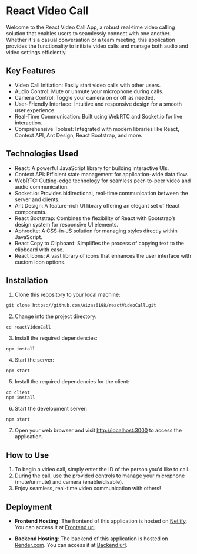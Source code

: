 # React Video Call

Welcome to the React Video Call App, a robust real-time video calling solution that enables users to seamlessly connect with one another. Whether it's a casual conversation or a team meeting, this application provides the functionality to initiate video calls and manage both audio and video settings efficiently.

## Key Features

- Video Call Initiation: Easily start video calls with other users.
- Audio Control: Mute or unmute your microphone during calls.
- Camera Control: Toggle your camera on or off as needed.
- User-Friendly Interface: Intuitive and responsive design for a smooth user experience.
- Real-Time Communication: Built using WebRTC and Socket.io for live interaction.
- Comprehensive Toolset: Integrated with modern libraries like React, Context API, Ant Design, React Bootstrap, and more.


## Technologies Used

- React: A powerful JavaScript library for building interactive UIs.
- Context API: Efficient state management for application-wide data flow.
- WebRTC: Cutting-edge technology for seamless peer-to-peer video and audio communication.
- Socket.io: Provides bidirectional, real-time communication between the server and clients.
- Ant Design: A feature-rich UI library offering an elegant set of React components.
- React Bootstrap: Combines the flexibility of React with Bootstrap’s design system for responsive UI elements.
- Aphrodite: A CSS-in-JS solution for managing styles directly within JavaScript.
- React Copy to Clipboard: Simplifies the process of copying text to the clipboard with ease.
- React Icons: A vast library of icons that enhances the user interface with custom icon options.

## Installation

1. Clone this repository to your local machine:

```
git clone https://github.com/Aizaz6198/reactVideoCall.git
```

2. Change into the project directory:

```
cd reactVideoCall
```

3. Install the required dependencies:

```
npm install
```

4. Start the server:

```
npm start
```

5. Install the required dependencies for the client:

```
cd client
npm install
```

6. Start the development server:

```
npm start
```

7. Open your web browser and visit [http://localhost:3000](http://localhost:3000) to access the application.

## How to Use

1. To begin a video call, simply enter the ID of the person you'd like to call.
2. During the call, use the provided controls to manage your microphone (mute/unmute) and camera (enable/disable).
3. Enjoy seamless, real-time video communication with others!


## Deployment

- **Frontend Hosting**: The frontend of this application is hosted on [Netlify](https://www.netlify.com/). You can access it at [Frontend url](https://videocall001.netlify.app/).

- **Backend Hosting**: The backend of this application is hosted on [Render.com](https://render.com/). You can access it at [Backend url](https://reactvideocall-f09j.onrender.com).